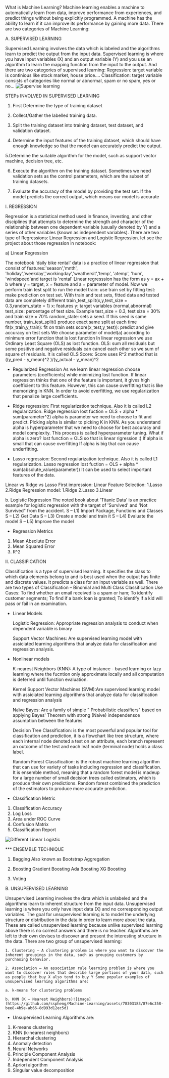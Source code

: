 What is Machine Learning?
Machine learning enables a machine to automatically learn from data, improve performance from experiences, and predict things without being explicitly programmed. A machine has the ability to learn if it can improve its performance by gaining more data. There are two categories of Machine Learning:

A. SUPERVISED LEARNING

Supervised Learning involves the data which is labeled and the algorithms learn to predict the output from the input data. Supervised learning is where you have input variables (X) and an output variable (Y) and you use an algorithm to learn the mapping function from the input to the output. And there are two categories of supervised learning:
Regression: target variable is continious like stock market, house price....
Classification: target variable consists of categories like normal or abnormal, spam or no spam, yes or no...
![Supervise learning](https://github.com/sspheng/Machine-Learning/assets/78303183/6887fc78-9f67-4b2f-a0b4-eb4c8bb11b5c)




STEPs INVOLVED IN SUPERVISED LEARNING

1. First Determine the type of training dataset
   
2. Collect/Gather the labelled training data.
   
3. Split the training dataset into training dataset, test dataset, and validation dataset.
   
4. Determine the input features of the training dataset, which should have enough knowledge so that the model can accurately predict the output.

5.Determine the suitable algorithm for the model, such as support vector machine, decision tree, etc.

6. Execute the algorithm on the training dataset. Sometimes we need validation sets as the control parameters, which are the subset of training datasets.

7. Evaluate the accuracy of the model by providing the test set. If the model predicts the correct output, which means our model is accurate

I. REGRESSION

Regression is a statistical method used in finance, investing, and other disciplines that attempts to determine the strength and character of the relationship between one dependent variable (usually denoted by Y) and a series of other variables (known as independent variables). There are two type of Regressions: Linear Regression and Logistic Regression. let see the project about those regression in notebook:

a) Linear Regression

The notebook 'daily bike rental' data is a practice of linear regression that consist of features:'season','mnth', 'holiday','weekday','workingday','weathersit','temp', 'atemp', 'hum', 'windspeed'and target is 'rental'
Linear regresssion has the form as y = ax + b where y = target, x = feature and a = parameter of model. Now we perform train test split to run the model
train: use train set by fitting
test: make prediction on test set.
With train and test sets, fitted data and tested data are completely different
train_test_split(x,y,test_size = 0.3,random_state = 1)
x: features
y: target variables (normal,abnormal)
test_size: percentage of test size. Example test_size = 0.3, test size = 30% and train size = 70%
random_state: sets a seed. If this seed is same number, train_test_split() produce exact same split at each time
fit(x_train,y_train): fit on train sets
score(x_test,y_test)): predict and give accuracy on test sets
We choose parameter of model(a) according to minimum error function that is lost function
In linear regression we use Ordinary Least Square (OLS) as lost function.
OLS: sum all residuals but some positive and negative residuals can cancel each other so we sum of square of residuals. It is called OLS
Score: Score uses R^2 method that is ((y_pred - y_mean)^2 )/(y_actual - y_mean)^2

* Regularized Regression
As we learn linear regression choose parameters (coefficients) while minimizing lost function. If linear regression thinks that one of the feature is important, it gives high coefficient to this feature. However, this can cause overfitting that is like memorizing in KNN. In order to avoid overfitting, we use regularization that penalize large coefficients.

* Ridge regression: First regularization technique. Also it is called L2 regularization.
Ridge regression lost fuction = OLS + alpha * sum(parameter^2)
alpha is parameter we need to choose to fit and predict. Picking alpha is similar to picking K in KNN. As you understand alpha is hyperparameter that we need to choose for best accuracy and model complexity. This process is called hyperparameter tuning.
What if alpha is zero? lost function = OLS so that is linear rigression :)
If alpha is small that can cause overfitting
If alpha is big that can cause underfitting.

* Lasso regression: Second regularization technique. Also it is called L1 regularization.
Lasso regression lost fuction = OLS + alpha * sum(absolute_value(parameter))
It can be used to select important features of the data.

Linear vs Ridge vs Lasso First impression: Linear Feature Selection: 1.Lasso 2.Ridge Regression model: 1.Ridge 2.Lasso 3.Linear

b. Logistic Regression
The noted book about 'Titanic Data' is an practice example for logistic regression with the target of 'Survived' and 'Not Survived" from the accident.
S – L1) Import Package, Functions and Classes
S – L2) Get Data 
S – L3) Create a model and train it
S – L4) Evaluate the model
S – L5) Improve the model

* Regression Metrics
1. Mean Absolute Error
2. Mean Squared Error
3. R^2


II. CLASSIFICATION

Classification is a type of supervised learning. It specifies the class to which data elements belong to and is best used when the output has finite and discrete values. It predicts a class for an input variable as well. There are two types of Classification 	–  Binomial and Multi Class
Classification Use Cases: To find whether an email received is a spam or ham; To identify customer segments; To find if a bank loan is granted; To identify if a kid will pass or fail in an examination.

* Linear Models

	Logistic Regression: Appropriate regression analysis to conduct when dependent variable is binary
 
	Support Vector Machines: Are supervised learning model with assiciated learning algorithms that analyze data for classification and regression analysis.

* Nonlinear models

	K-nearest Neighbors (KNN): A type of instance - based learning or lazy learning where the fucntion only approximate locally and all computation is deferred until function evaluation.
 
	Kernel Support Vector Machines (SVM):Are supervised learning model with assiciated learning algorithms that analyze data for classification and regression analysis
 
	Naïve Bayes: Are a family of simple " Probabilistic classifiers" based on applying Bayes' Theorem with strong (Naive) independensce assumption between the features
 
	Decision Tree Classification: is the most powerful and popular tool for classification and prediction, it is a flowchart like tree structure, where each internal node denoted a test on an attribute, each branch represent an outcome of the test and each leaf 	node (terminal node) holds a class label.
 
	Random Forest Classification: is the robust machine learning algorithm that can use for variety of tasks including regression and classification. It is ensemble method, meaning that a random forest model is madeup for a large number of small decision trees 	called estimators, which is produce their own predictions. Random forest combined the prediction of the estimators to produce more accurate prediction.

* Classification Metric
1. Classification Accuracy
2. Log Loss
3. Area under ROC Curve
4. Confusion Matrix
5. Classification Report

![Different Linear   Logistic ](https://github.com/sspheng/Machine-Learning/assets/78303183/af71db68-f5f5-4223-ab5b-ee8f27cc01f2)

*** ENSEMBLE TECHNIQUE

1. Bagging
	Also known as Bootstrap Aggregation

2. Boosting 
	Gradient Boosting
	Ada Boosting
	XG Boosting

3. Voting


B. UNSUPERVISED LEARNING

Unsupervised Learning involves the data which is unlabeled and the algorithms learn to inherent structure from the input data. Unsupervised learning is where you only have input data (X) and no corresponding output variables. The goal for unsupervised learning is to model the underlying structure or distribution in the data in order to learn more about the data. These are called unsupervised learning because unlike supervised learning above there is no correct answers and there is no teacher. Algorithms are left to their own devises to discover and present the interesting structure in the data. There are two group of unsupervised learning:

	1. Clustering – A clustering problem is where you want to discover the inherent groupings in the data, such as grouping customers by purchasing behavior.
 
	2. Association – An association rule learning problem is where you want to discover rules that describe large portions of your data, such as people that buy X also tend to buy Y Some popular examples of unsupervised learning algorithms are:
 
	a. k-means for clustering problems
 
	b. KNN (K – Nearest Neighbors)![image](https://github.com/sspheng/Machine-Learning/assets/78303183/87e6c358-bee8-4b9e-ab66-8d993d12ec5d)

* Unsupervised Learning Algorithms are:
1. K-means clustering
2. KNN (k-nearest neighbors)
3. Hierarchal clustering
4. Anomaly detection
5. Neural Networks
6. Principle Component Analysis
7. Independent Component Analysis
8. Apriori algorithm
9. Singular value decomposition

